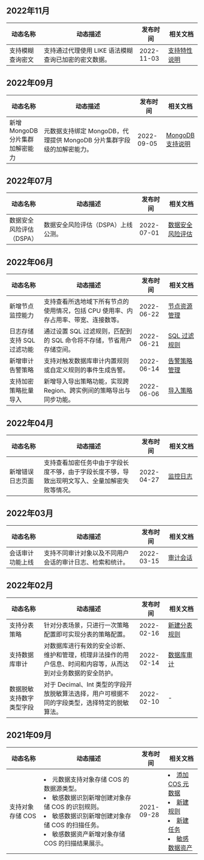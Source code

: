 ## 2022年11月

<table>
<thead>
<tr>
<th width="18%">动态名称</th>
<th width="50%">动态描述</th>
<th width="15%">发布时间</th>
<th width="17%">相关文档</th>
</tr>
</thead>
<tbody>
<tr>
<td>支持模糊查询密文</td>
<td>支持通过代理使用 LIKE 语法模糊查询已加密的密文数据。</td>
<td> 2022-11-03</td>
<td>
<a href="https://cloud.tencent.com/document/product/1303/48144">支持特性说明</a>
</td>
</tr>
</tbody></table>

## 2022年09月

<table>
<thead>
<tr>
<th width="18%">动态名称</th>
<th width="50%">动态描述</th>
<th width="15%">发布时间</th>
<th width="17%">相关文档</th>
</tr>
</thead>
<tbody>
<tr>
<td>新增 MongoDB 分片集群加解密能力</td>
<td>元数据支持绑定 MongoDB，代理提供 MongoDB 分片集群字段级的加解密能力。</td>
<td> 2022-09-05</td>
<td>
<a href="https://cloud.tencent.com/document/product/1303/81573">MongoDB 支持说明</a>
</td>
</tr>
</tbody></table>

## 2022年07月

<table>
<thead>
<tr>
<th width="18%">动态名称</th>
<th width="50%">动态描述</th>
<th width="15%">发布时间</th>
<th width="17%">相关文档</th>
</tr>
</thead>
<tbody>
<tr>
<td>数据安全风险评估（DSPA）</td>
<td>数据安全风险评估（DSPA）上线公测。</td>
<td> 2022-07-01</td>
<td>
<a href="https://cloud.tencent.com/document/product/1303/75760">数据安全风险评估</a>
</td>
</tr>
</tbody></table>

## 2022年06月

<table>
<thead>
<tr>
<th width="18%">动态名称</th>
<th width="50%">动态描述</th>
<th width="15%">发布时间</th>
<th width="17%">相关文档</th>
</tr>
</thead>
<tbody>
<tr>
<td>新增节点监控能力</td>
<td> 支持查看所选地域下所有节点的使用情况，包括 CPU 使用率、内存占用率、带宽、连接数等。</td>
<td> 2022-06-22</td>
<td>
<a href="https://cloud.tencent.com/document/product/1303/75681">节点资源管理</a>
</td>
</tr>
<tr>
<td>日志存储支持 SQL 过滤功能</td>
<td> 通过设置 SQL 过滤规则，匹配到的 SQL 命令将不存储，节省用户存储空间。</td>
<td> 2022-06-21</td>
<td>
<a href="https://cloud.tencent.com/document/product/1303/76206">SQL 过滤规则</a>
</td>
</tr>
<tr>
<td>新增审计告警策略</td>
<td> 支持对触发数据库审计内置规则或自定义规则的事件生成告警。</td>
<td> 2022-06-14</td>
<td>
<a href="https://cloud.tencent.com/document/product/1303/75682">告警策略管理</a>
</td>
</tr>
<tr>
<td>支持加密策略批量导入</td>
<td>新增导入导出策略功能，实现跨 Region、跨实例间的策略导出与同步功能。</td>
<td> 2022-06-06</td>
<td>
<a href="https://cloud.tencent.com/document/product/1303/75221">导入策略</a>
</td>
</tr>
</tbody></table>

## 2022年04月

<table>
<thead>
<tr>
<th width="18%">动态名称</th>
<th width="50%">动态描述</th>
<th width="15%">发布时间</th>
<th width="17%">相关文档</th>
</tr>
</thead>
<tbody>
<tr>
<td>新增错误日志页面</td>
<td>支持查看加密任务中由于字段长度不够，由于字段长度不够，导致出现明文写入、全量加解密失败等情况。</td>
<td> 2022-04-27</td>
<td>
<a href="https://cloud.tencent.com/document/product/1303/73738">监控日志</a>
</td>
</tr>
</tbody></table>

## 2022年03月

<table>
<thead>
<tr>
<th width="18%">动态名称</th>
<th width="50%">动态描述</th>
<th width="15%">发布时间</th>
<th width="17%">相关文档</th>
</tr>
</thead>
<tbody>
<tr>
<td>会话审计功能上线</td>
<td>支持不同审计对象以及不同用户会话的审计日志、检索和统计。</td>
<td> 2022-03-15</td>
<td>
<a href="https://cloud.tencent.com/document/product/1303/71685">审计会话</a>
</td>
</tr>
</tbody></table>

## 2022年02月

<table>
<thead>
<tr>
<th width="18%">动态名称</th>
<th width="50%">动态描述</th>
<th width="15%">发布时间</th>
<th width="17%">相关文档</th>
</tr>
</thead>
<tbody>
<tr>
<td>支持分表策略</td>
<td>针对分表场景，只进行一次策略配置即可实现分表的策略配置。</td>
<td> 2022-02-16</td>
<td>
<a href="https://cloud.tencent.com/document/product/1303/68074">新建分表规则</a>
</td>
</tr>
<tr>
<td>支持数据库审计</td>
<td>对数据库进行有效的安全诊断、维护和管理，梳理非法操作的用户信息、时间和内容等，从而达到对业务数据的安全防护。</td>
<td> 2022-02-14</td>
<td>
<a href="https://cloud.tencent.com/document/product/1303/69141">数据库审计</a>
</td>
</tr>
<tr>
<td>数据脱敏支持数字类型字段	</td>
<td>对于 Decimal、Int 类型的字段开放脱敏算法选择，用户可根据不同的字段类型，选择特定的脱敏算法。</td>
<td> 2022-02-10</td>
<td>-</td>
</tr>
</tbody></table>

## 2021年09月

<table>
<thead>
<tr>
<th width="18%">动态名称</th>
<th width="50%">动态描述</th>
<th width="15%">发布时间</th>
<th width="17%">相关文档</th>
</tr>
</thead>
<tbody>
<tr>
<td>支持对象存储 COS</td>
<td>
<li>元数据支持对象存储 COS 的数据源类型。</li>
<li>敏感数据识别新增创建对象存储 COS 的识别规则。</li>
<li>敏感数据识别新增创建对象存储 COS 的扫描任务。</li>
<li>敏感数据资产新增对象存储 COS 的扫描结果展示。</li>
</td>
<td> 2021-09-28</td>
<td>
<li><a href="https://cloud.tencent.com/document/product/1303/61510">添加 COS 元数据 </a></li>
<li><a href="https://cloud.tencent.com/document/product/1303/56676">新建规则 </a></li>
<li><a href="https://cloud.tencent.com/document/product/1303/56688">新建任务 </a></li>
<li><a href="https://cloud.tencent.com/document/product/1303/60703">敏感数据资产 </a></li>
</td>
</tr>
</tbody></table>
